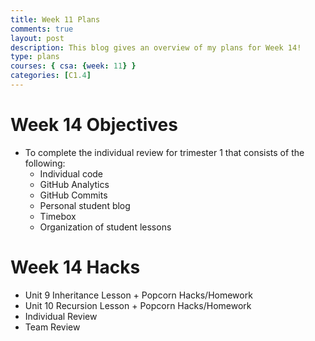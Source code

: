 ```yaml
---
title: Week 11 Plans
comments: true
layout: post
description: This blog gives an overview of my plans for Week 14!
type: plans
courses: { csa: {week: 11} }
categories: [C1.4]
---
```


# Week 14 Objectives

- To complete the individual review for trimester 1 that consists of the following:
    - Individual code
    - GitHub Analytics
    - GitHub Commits
    - Personal student blog
    - Timebox
    - Organization of student lessons

# Week 14 Hacks

- Unit 9 Inheritance Lesson + Popcorn Hacks/Homework
- Unit 10 Recursion Lesson + Popcorn Hacks/Homework
- Individual Review
- Team Review
